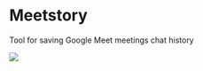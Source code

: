 # Meetstory

Tool for saving Google Meet meetings chat history

<a href="https://chrome.google.com/webstore/detail/meetstory/dbaeakhhbgjakpihoplkoiohlocoenpo">
  <img src="https://storage.googleapis.com/chrome-gcs-uploader.appspot.com/image/WlD8wC6g8khYWPJUsQceQkhXSlv1/HRs9MPufa1J1h5glNhut.png"></img>
<a/>
